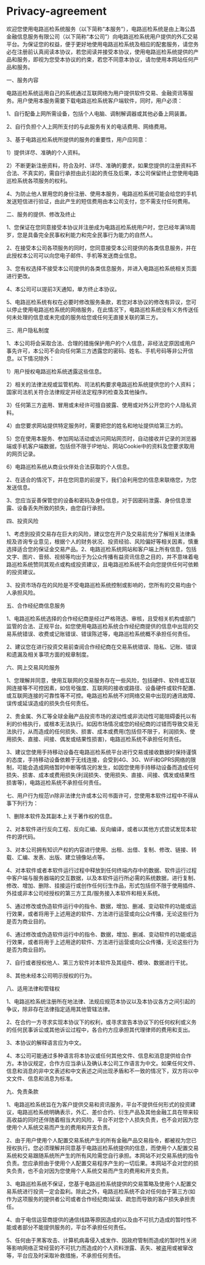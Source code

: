# Privacy-agreement
欢迎您使用电路巡检系统服务（以下简称“本服务”），电路巡检系统是由上海公昌金融信息服务有限公司（以下简称“本公司”）向电路巡检系统用户提供的外汇交易平台。为保证您的权益，便于更好地使用电路巡检系统及相应的配套服务，请您务必在注册前认真阅读本协议，若您阅读并接受本协议，使用电路巡检系统提供的产品和服务，即视为您受本协议的约束，若您不同意本协议，请勿使用本网站任何产品和服务。

一、服务内容

电路巡检系统运用自己的系统通过互联网络为用户提供软件交易、金融资讯等服务。用户使用本服务需要下载电路巡检系统客户端软件，同时，用户必须：

1、自行配备上网所需设备，包括个人电脑、调制解调器或其他必备上网装置。

2、自行负担个人上网所支付的与此服务有关的电话费用、网络费用。

3、基于电路巡检系统所提供的服务的重要性，用户应同意：

1）提供详尽、准确的个人资料。

2）不断更新注册资料，符合及时、详尽、准确的要求，如果您提供的注册资料不合法、不真实的，需自行承担由此引起的责任及后果，本公司保留终止您使用电路巡检系统各项服务的权利。

4、为防止他人冒用您的身份注册、使用本服务，电路巡检系统可能会给您的手机发送短信进行验证，由此产生的短信费用由本公司支付，您不需支付任何费用。

二、服务的提供、修改及终止

1、您保证在您同意接受本协议并注册成为电路巡检系统用户时，您已经年满18周岁，您是具备完全民事权利能力和完全民事行为能力的自然人。

2、在接受本公司各项服务的同时，您同意接受本公司提供的各类信息服务，并在此授权本公司可以向您电子邮件、手机等发送商业信息。

3、您有权选择不接受本公司提供的各类信息服务，并进入电路巡检系统相关页面进行更改。

4、本公司可以提前3天通知，单方终止本协议。

5、电路巡检系统有权在必要时修改服务条款，若您对本协议的修改有异议，您可以停止使用电路巡检系统的网络服务，在此情况下，电路巡检系统没有义务传送任何未处理的信息或未完成的服务给您或任何无直接关联的第三方。

三、用户隐私制度

1、本公司将会采取合法、合理的措施保护用户的个人信息，非经法定原因或用户事先许可，本公司不会向任何第三方透露您的密码、姓名、手机号码等非公开信息。以下情况除外：

1）用户授权电路巡检系统透露这些信息。

2）相关的法律法规或监管机构、司法机构要求电路巡检系统提供您的个人资料；国家司法机关符合法律规定并经法定程序的检查及其他操作。

3）任何第三方盗用、冒用或未经许可擅自披露、使用或对外公开您的个人隐私资料。

4）由您要求网站提供特定服务时，需要把您的姓名和地址提供给第三方的。

5）您在使用本服务、参加网站活动或访问网站网页时，自动接收并记录的浏览器端或手机客户端数据，包括但不限于IP地址、网站Cookie中的资料及您要求取用的网页记录。

6）电路巡检系统从商业伙伴处合法获取的个人信息。

2、在适合的情况下，并在您同意的前提下，我们会利用您的信息来联络您，为您发送信息。

3、您应当妥善保管您的设备和密码及身份信息，对于因密码泄露、身份信息泄露、设备丢失所致的损失，由您自行承担。

四、投资风险

1、考虑到投资交易存在巨大的风险，建议您在开户及交易前充分了解相关法律条规及咨询专业意见，根据个人的财务状况、投资经验、风险偏好等相关因素，慎重选择适合您的保证金交易产品。2、电路巡检系统网站和客户端上所有信息，包括文字、图片、音频、视频等均出于为公众传播有益资讯信息之目的，并不意味着电路巡检系统赞同其观点或构成投资建议，且电路巡检系统不会向您提供任何可依赖的投资建议。

3、投资市场存在的风险是不受电路巡检系统控制或影响的，您所有的交易均由个人承担风险。

五、合作经纪商信息服务

1、电路巡检系统选择的合作经纪商是经过严格筛选、审核，且受相关机构或部门监管的合法、正规平台。如您使用电路巡检系统合作经纪商提供的信息中出现的交易系统错误、收费或记账错误、错误陈述等，电路巡检系统概不承担任何责任。

2、建议您在进行投资交易前查阅合作经纪商在交易系统错误、隐私、记账、错误和遗漏及相关事项方面的规章制度。

六、网上交易风险服务

1、您理解并同意，使用互联网的交易服务存在一些风险，包括硬件、软件或互联网连接等不可控因素，如信号强度、互联网的接收或路径、设备硬件或软件配置、或互联网连接的可靠性等不可控。电路巡检系统不对网络交易中出现的通讯故障、误传或延误造成的损失负任何责任。

2、贵金属、外汇等全球金融产品投资市场的波动性或非流动性可能阻碍委托以有利的价格执行，或根本无法执行。如因市场情况或您的经纪商的过错而导致交易无法执行，从而造成的任何损失、损害、成本或费用(包括但不限于，利润损失、使用损失、直接、间接、偶发或结果性损害)，电路巡检系统不承担任何责任。

3、建议您使用手持移动设备在电路巡检系统平台进行交易或接收数据时保持谨慎的态度，手持移动设备依赖于无线连接，会受到4G、3G、WiFi和GPRS网络的限制，可能会造成网络暂时中断等情况的发生，如因您使用手持移动设备而造成任何损失、损害、成本或费用损失(利润损失、使用损失、直接、间接、偶发或结果性损害等)，电路巡检系统不承担任何责任。

七、用户行为规范\n除非法律允许或本公司书面许可，您使用本软件过程中不得从事下列行为：

1、删除本软件及其副本上关于著作权的信息。

2、对本软件进行反向工程、反向汇编、反向编译，或者以其他方式尝试发现本软件的源代码。

3、对本公司拥有知识产权的内容进行使用、出租、出借、复制、修改、链接、转载、汇编、发表、出版、建立镜像站点等。

4、对本软件或者本软件运行过程中释放到任何终端内存中的数据、软件运行过程中客户端与服务器端的交互数据，以及本软件运行所必需的系统数据，进行复制、修改、增加、删除、挂接运行或创作任何衍生作品，形式包括但不限于使用插件、外挂或非本公司经授权的第三方工具/服务接入本软件和相关系统。

5、通过修改或伪造软件运行中的指令、数据，增加、删减、变动软件的功能或运行效果，或者将用于上述用途的软件、方法进行运营或向公众传播，无论这些行为是否为商业目的。

6、通过修改或伪造软件运行中的指令、数据，增加、删减、变动软件的功能或运行效果，或者将用于上述用途的软件、方法进行运营或向公众传播，无论这些行为是否为商业目的。

7、自行或者授权他人、第三方软件对本软件及其组件、模块、数据进行干扰。

8、其他未经本公司明示授权的行为。

八、适用法律和管辖权

1、电路巡检系统注册所在地法律、法规应规范本协议以及本协议各方之间引起的争议，除非存在法律指定适用其他管辖法律。

2、在合约一方寻求实现本协议下的权利，或寻求宣告本协议下的任何权利或义务的任何民事诉讼或其他诉讼过程中，各合约方应承担其代理律师的费用和支出。

3、本协议的解释语言应为中文。

4、本公司可能通过多种语言将本协议或任何其他文件、信息和消息提供给合作方。本协议规定，合作方应当承认及确认本公司工作语言为中文。如果任何文件、信息和消息的非中文表述和中文表述之间出现矛盾和不一致的情况下，双方将以中文文件、信息和消息为标准。

九、免责条款

1、电路巡检系统旨在为客户提供交易和资讯服务，平台不提供任何形式的投资建议，电路巡检系统明确表示，外汇、差价合约、衍生产品及其他金融工具在带来较高收益的同时还伴随着相当大的风险，平台不对您个人损失负责，也不会对因为您使用个人系统交易而产生的费用和开支负责。

2、由于用户使用个人配置交易系统产生的所有金融产品交易指令，都被视为您已授权执行。您必须理解并同意基于电路巡检系统提供的信息，而使用个人配置交易系统和交易跟随系统所产生的所有风险需您自行承担。本网站不对交易系统的指令负责。您应承担由于使用个人配置交易程序产生的一切后果。本网站不会对您的损失负责，也不会对因为您使用个人系统交易而产生的费用和开支负责。

3、电路巡检系统不保证，您基于电路巡检系统提供的交易策略及使用个人配置交易系统进行投资一定会盈利。除此之外，电路巡检系统不会对任何由于第三方(如作为这项服务的提供者公司或者合作经纪商)延误、疏忽而导致的客户损失承担责任。

4、由于电信运营商提供的通信线路等原因造成的以及由不可抗力造成的暂时性不能或者部分不能提供服务的，平台不承担任何责任。

5、任何由于黑客攻击、计算机病毒侵入或发作、因政府管制而造成的暂时性关闭等影响网络正常经营的不可抗力而造成的个人资料泄露、丢失、被盗用或被窜改等，平台应及时采取补救措施，不承担任何责任。
